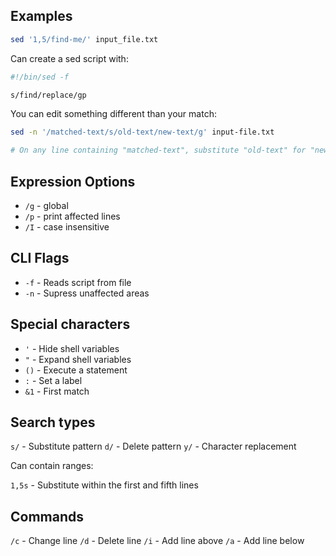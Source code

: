 ## Examples

```bash
sed '1,5/find-me/' input_file.txt
```

Can create a sed script with:

```bash
#!/bin/sed -f

s/find/replace/gp
```

You can edit something different than your match:

```bash
sed -n '/matched-text/s/old-text/new-text/g' input-file.txt

# On any line containing "matched-text", substitute "old-text" for "new-text"
```

## Expression Options

* `/g` - global
* `/p` - print affected lines
* `/I` - case insensitive

## CLI Flags

* `-f` - Reads script from file
* `-n` - Supress unaffected areas

## Special characters

* `'` - Hide shell variables
* `"` - Expand shell variables
* `()` - Execute a statement
* `:` - Set a label
* `&1` - First match

## Search types

`s/` - Substitute pattern
`d/` - Delete pattern
`y/` - Character replacement

Can contain ranges:

`1,5s` - Substitute within the first and fifth lines

## Commands

`/c` - Change line
`/d` - Delete line
`/i` - Add line above
`/a` - Add line below
